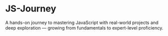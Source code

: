 # JS-Journey
A hands-on journey to mastering JavaScript with real-world projects and deep exploration — growing from fundamentals to expert-level proficiency.
